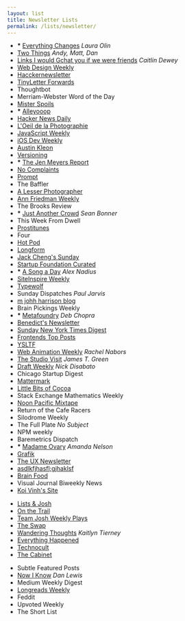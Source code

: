 ```yaml
---
layout: list
title: Newsletter Lists
permalink: /lists/newsletter/
---
```


- __*__ [Everything Changes](http://www.theawl.com/subscribe) _Laura Olin_
- [Two Things](http://tinyletter.com/twothings) _Andy, Matt, Dan_
- [Links I would Gchat you if we were friends](http://tinyletter.com/cdewey) _Caitlin Dewey_
- [Web Design Weekly](http://web-design-weekly.com)
- [Hacckernewsletter](http://www.hackernewsletter.com)
- [TinyLetter Forwards](http://tinyletter.com/forwards)
- Thoughtbot
- Merriam-Webster Word of the Day
- [Mister Spoils](//misterspoils.com)
- __*__ [Alleyooop](//alleyooop.info)
- [Hacker News Daily](http://www.daemonology.net/hn-daily/)
- [L'Oeil de la Photographie](http://www.loeildelaphotographie.com)
- [JavaScript Weekly](//javascriptweekly.com)
- [iOS Dev Weekly](https://iosdevweekly.com)
- [Austin Kleon](http://austinkleon.com/newsletter/)
- [Versioning](https://www.sitepoint.com/versioning)
- __*__ [The Jen Meyers Report](http://tinyletter.com/jenmyers)
- [No Complaints](http://tinyletter.com/nocomplaints)
- [Prompt](//helloprompt.com)
- The Baffler
- [A Lesser Photographer](http://alesserphotographer.com)
- [Ann Friedman Weekly](http://tinyletter.com/annfriedman)
- The Brooks Review
- __*__ [Just Another Crowd](http://tinyletter.com/seanbonner) _Sean Bonner_
- This Week From Dwell
- [Prostitunes](http://tinyletter.com/Prostitunes)
- Four
- [Hot Pod](http://tinyletter.com/hotpod)
- [Longform](//longform.org)
- [Jack Cheng's Sunday](http://jackcheng.com/sunday)
- [Startup Foundation Curated](//startupfoundation.co)
- __*__ [A Song a Day](http://tinyletter.com/hotdoorknobs) _Alex Nadius_
- [SiteInspire Weekly](//siteinspire.com)
- [Typewolf](//typewolf.com)
- Sunday Dispatches _Paul Jarvis_
- [m johh harrison blog](//ambienthotel.wordpress.com)
- Brain Pickings Weekly
- __*__ [Metafoundry](http://tinyletter.com/metafoundry) _Deb Chopra_
- [Benedict's Newsletter](//www.ben-evans.com)
- [Sunday New York Times Digest](http://tinyletter.com/mattthomas)
- [Frontends Top Posts](https://twitter.com/FrontendsNews/)
- [YSLTF](http://tinyletter.com/YSLTF)
- [Web Animation Weekly](http://rachelnabors.us1.list-manage.com/subscribe?u=0a8f219cf8284562f91a26ee9&id=d60f6683d2) _Rachel Nabors_
- [The Studio Visit](http://www.jamestgreen.com/thestudiovisit/) _James T. Green_
- [Draft Weekly](https://draft.nu/?mc_cid=e91b0b0e6d&mc_eid=61fae20370) _Nick Disabato_
- Chicago Startup Digest
- [Mattermark](//mattermark.com)
- [Little Bits of Cocoa](//littlebitesofcocoa.com)
- Stack Exchange Mathematics Weekly
- [Noon Pacific Mixtape](//noonpacific.com)
- Return of the Cafe Racers
- Silodrome Weekly
- The Full Plate _No Subject_
- NPM weekly
- Baremetrics Dispatch
- __*__ [Madame Ovary](http://tinyletter.com/amandanelson) _Amanda Nelson_
- [Grafik](https://www.grafik.net)
- [The UX Newsletter](http://www.theuxnewsletter.com)
- [asdlkfjhasfl;gjhaklsf](http://tinyletter.com/langer/)
- [Brain Food](https://www.farnamstreetblog.com/newsletter)
- Visual Journal Biweekly News
- [Koi Vinh's Site](//subtraction.com)

<!--two items:-->

- [Lists & Josh](//tinyletter.com/lists)
- [On the Trail](http://sarahbeckman.tumblr.com)
- [Team Josh Weekly Plays](http://www.teamjosh.co/weekly)
- [The Swap](http://theswap.info/)
- [Wandering Thoughts](http://tinyletter.com/krtierney) _Kaitlyn Tierney_
- [Everything Happened](http://tinyletter.com/ohevie)
- [Technocult](http://tinyletter.com/Technoccult)
- [The Cabinet](http://tinyletter.com/the-cabinet)

<!--two items:-->

- Subtle Featured Posts
- [Now I Know](//nowiknow.com) _Dan Lewis_
- Medium Weekly Digest
- [Longreads Weekly](http://longreads.com)
- Feddit
- Upvoted Weekly
- The Short List

